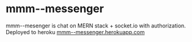 # mmm--messenger
mmm--mesenger is chat on MERN stack + socket.io with authorization.
Deployed to heroku [mmm--messenger.herokuapp.com](https://mmm--messenger.herokuapp.com)